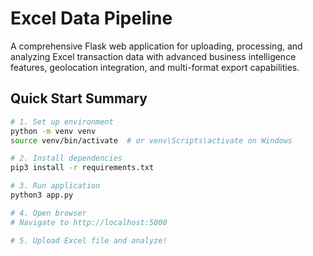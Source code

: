 # Excel Data Pipeline

A comprehensive Flask web application for uploading, processing, and analyzing Excel transaction data with advanced business intelligence features, geolocation integration, and multi-format export capabilities.

## Quick Start Summary

```bash
# 1. Set up environment
python -m venv venv
source venv/bin/activate  # or venv\Scripts\activate on Windows

# 2. Install dependencies
pip3 install -r requirements.txt

# 3. Run application
python3 app.py

# 4. Open browser
# Navigate to http://localhost:5000

# 5. Upload Excel file and analyze!
```
